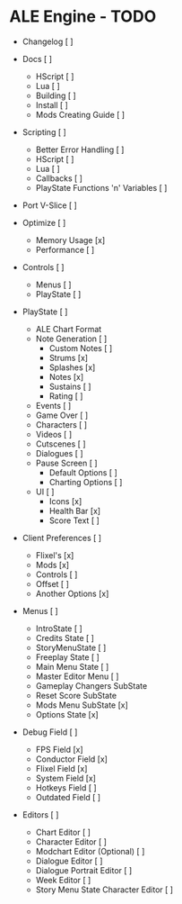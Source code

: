 # ALE Engine - TODO

- Changelog [ ]

- Docs [ ]
    - HScript [ ]
    - Lua [ ]
    - Building [ ]
    - Install [ ]
    - Mods Creating Guide [ ]

- Scripting [ ]
    - Better Error Handling [ ]
    - HScript [ ]
    - Lua [ ]
    - Callbacks [ ]
    - PlayState Functions 'n' Variables [ ]

- Port V-Slice [ ]

- Optimize [ ]
    - Memory Usage [x]
    - Performance [ ]

- Controls [ ]
    - Menus [ ]
    - PlayState [ ]

- PlayState [ ]
    - ALE Chart Format
    - Note Generation [ ]
        - Custom Notes [ ]
        - Strums [x]
        - Splashes [x]
        - Notes [x]
        - Sustains [ ]
        - Rating [ ]
    - Events [ ]
    - Game Over [ ]
    - Characters [ ]
    - Videos [ ]
    - Cutscenes [ ]
    - Dialogues [ ]
    - Pause Screen [ ]
        - Default Options [ ]
        - Charting Options [ ]
    - UI [ ]
        - Icons [x]
        - Health Bar [x]
        - Score Text [ ]
    

- Client Preferences [ ]
    - Flixel's [x]
    - Mods [x]
    - Controls [ ]
    - Offset [ ]
    - Another Options [x]

- Menus [ ]
    - IntroState [ ]
    - Credits State [ ]
    - StoryMenuState [ ]
    - Freeplay State [ ]
    - Main Menu State [ ]
    - Master Editor Menu [ ]
    - Gameplay Changers SubState
    - Reset Score SubState
    - Mods Menu SubState [x]
    - Options State [x]

- Debug Field [ ]
    - FPS Field [x]
    - Conductor Field [x]
    - Flixel Field [x]
    - System Field [x]
    - Hotkeys Field [ ]
    - Outdated Field [ ]

- Editors [ ]
    - Chart Editor [ ]
    - Character Editor [ ]
    - Modchart Editor (Optional) [ ]
    - Dialogue Editor [ ]
    - Dialogue Portrait Editor [ ]
    - Week Editor [ ]
    - Story Menu State Character Editor [ ]